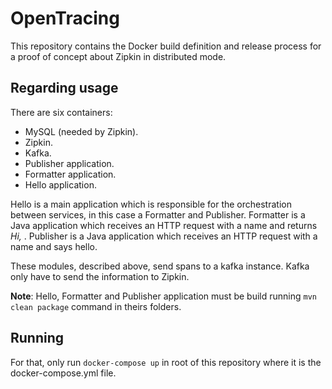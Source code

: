 # OpenTracing

This repository contains the Docker build definition and release process for
a proof of concept about Zipkin in distributed mode.

## Regarding usage

There are six containers:

* MySQL (needed by Zipkin).
* Zipkin.
* Kafka.
* Publisher application.
* Formatter application.
* Hello application.

Hello is a main application which is responsible for the orchestration between
services, in this case a Formatter and Publisher. Formatter is a Java application
which receives an HTTP request with a name and returns _Hi, <name>_.
Publisher is a Java application which receives an HTTP request with a name and
says hello.

These modules, described above, send spans to a kafka instance. Kafka only have
to send the information to Zipkin.

**Note**: Hello, Formatter and Publisher application must be build running
`mvn clean package` command in theirs folders.

## Running

For that, only run `docker-compose up` in root of this repository where
it is the docker-compose.yml file.

